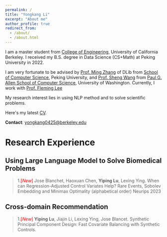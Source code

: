 ```yaml
---
permalink: /
title: "Yongkang Li"
excerpt: "About me"
author_profile: true
redirect_from: 
  - /about/
  - /about.html
---
```


I am a master student from [College of Engineering](https://engineering.berkeley.edu/), University of California Berkeley. I received my B.S. degree in Data Science (CS+Math) at Peking University in 2022.

I am very fortunate to be advised by [Prof. Ming Zhang](http://net.pku.edu.cn/dlib/mzhang/) of DLib from [School of Computer Science](https://cs.pku.edu.cn/), Peking University, and [Prof. Sheng Wang](https://homes.cs.washington.edu/~swang/) from [Paul G. Allen School of Computer Science](https://www.cs.washington.edu/), University of Washington. Currently, I work with [Prof. Fleming Lee](https://funginstitute.berkeley.edu/people/lee-fleming/)

My research interest lies in using NLP method and to solve scientific problems.

Here's my latest [CV](https://www.overleaf.com/read/crybjbqmgxth).

**Contact**: yongkang0425@berkeley.edu 


# Research Experience


## Using Large Language Model to Solve Biomedical Problems

> 1.<font color='red'>[*New*]</font>  Jose Blanchet, Haoxuan Chen, **Yiping Lu**, Lexing Ying. When can Regression-Adjusted Control Variates Help? Rare Events, Sobolev Embedding and Minimax Optimality (alphabetical order) Neurips 2023

## Cross-domain Recommendation

> 1.<font color='red'>[*New*]</font> **Yiping Lu**, Jiajin Li, Lexing Ying, Jose Blancet. Synthetic Principal Component Design: Fast Covariate Balancing with Synthetic Controls.



<br> 
<br> 
